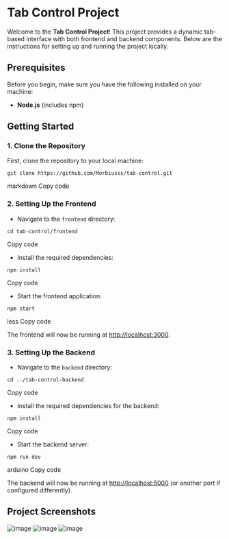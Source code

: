 # Tab Control Project

Welcome to the **Tab Control Project**! This project provides a dynamic tab-based interface with both frontend and backend components. Below are the instructions for setting up and running the project locally.

## Prerequisites

Before you begin, make sure you have the following installed on your machine:

- **Node.js** (includes npm)

## Getting Started

### 1. Clone the Repository

First, clone the repository to your local machine:

`git clone https://github.com/Morbiusss/tab-control.git`

markdown
Copy code

### 2. Setting Up the Frontend

- Navigate to the `frontend` directory:

`cd tab-control/frontend`


Copy code

- Install the required dependencies:

`npm install`


Copy code

- Start the frontend application:

`npm start`

less
Copy code

The frontend will now be running at [http://localhost:3000](http://localhost:3000).

### 3. Setting Up the Backend

- Navigate to the `backend` directory:

`cd ../tab-control-backend
`

Copy code

- Install the required dependencies for the backend:

`npm install`


Copy code

- Start the backend server:

`npm run dev`

arduino
Copy code

The backend will now be running at [http://localhost:5000](http://localhost:5000) (or another port if configured differently).

## Project Screenshots

![image](https://github.com/user-attachments/assets/3c06aa85-1c5b-47dc-87c2-343ab4763d33)
![image](https://github.com/user-attachments/assets/dae5208c-8df0-453f-8fdd-cd0d463d14d6)
![image](https://github.com/user-attachments/assets/887047ec-6cc4-4a28-bc83-60e9a9da1bd5)


